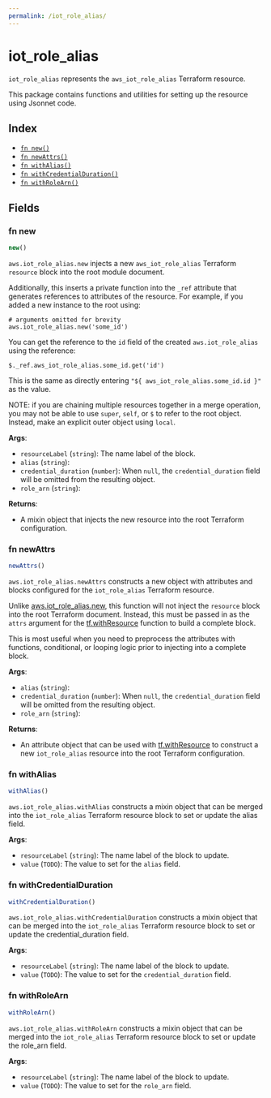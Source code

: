 ```yaml
---
permalink: /iot_role_alias/
---
```


# iot_role_alias

`iot_role_alias` represents the `aws_iot_role_alias` Terraform resource.



This package contains functions and utilities for setting up the resource using Jsonnet code.


## Index

* [`fn new()`](#fn-new)
* [`fn newAttrs()`](#fn-newattrs)
* [`fn withAlias()`](#fn-withalias)
* [`fn withCredentialDuration()`](#fn-withcredentialduration)
* [`fn withRoleArn()`](#fn-withrolearn)

## Fields

### fn new

```ts
new()
```


`aws.iot_role_alias.new` injects a new `aws_iot_role_alias` Terraform `resource`
block into the root module document.

Additionally, this inserts a private function into the `_ref` attribute that generates references to attributes of the
resource. For example, if you added a new instance to the root using:

    # arguments omitted for brevity
    aws.iot_role_alias.new('some_id')

You can get the reference to the `id` field of the created `aws.iot_role_alias` using the reference:

    $._ref.aws_iot_role_alias.some_id.get('id')

This is the same as directly entering `"${ aws_iot_role_alias.some_id.id }"` as the value.

NOTE: if you are chaining multiple resources together in a merge operation, you may not be able to use `super`, `self`,
or `$` to refer to the root object. Instead, make an explicit outer object using `local`.

**Args**:
  - `resourceLabel` (`string`): The name label of the block.
  - `alias` (`string`): 
  - `credential_duration` (`number`):  When `null`, the `credential_duration` field will be omitted from the resulting object.
  - `role_arn` (`string`): 

**Returns**:
- A mixin object that injects the new resource into the root Terraform configuration.


### fn newAttrs

```ts
newAttrs()
```


`aws.iot_role_alias.newAttrs` constructs a new object with attributes and blocks configured for the `iot_role_alias`
Terraform resource.

Unlike [aws.iot_role_alias.new](#fn-iotrolealiasnew), this function will not inject the `resource`
block into the root Terraform document. Instead, this must be passed in as the `attrs` argument for the
[tf.withResource](https://github.com/tf-libsonnet/core/tree/main/docs#fn-withresource) function to build a complete block.

This is most useful when you need to preprocess the attributes with functions, conditional, or looping logic prior to
injecting into a complete block.

**Args**:
  - `alias` (`string`): 
  - `credential_duration` (`number`):  When `null`, the `credential_duration` field will be omitted from the resulting object.
  - `role_arn` (`string`): 

**Returns**:
  - An attribute object that can be used with [tf.withResource](https://github.com/tf-libsonnet/core/tree/main/docs#fn-withresource) to construct a new `iot_role_alias` resource into the root Terraform configuration.


### fn withAlias

```ts
withAlias()
```

`aws.iot_role_alias.withAlias` constructs a mixin object that can be merged into the `iot_role_alias`
Terraform resource block to set or update the alias field.



**Args**:
  - `resourceLabel` (`string`): The name label of the block to update.
  - `value` (`TODO`): The value to set for the `alias` field.


### fn withCredentialDuration

```ts
withCredentialDuration()
```

`aws.iot_role_alias.withCredentialDuration` constructs a mixin object that can be merged into the `iot_role_alias`
Terraform resource block to set or update the credential_duration field.



**Args**:
  - `resourceLabel` (`string`): The name label of the block to update.
  - `value` (`TODO`): The value to set for the `credential_duration` field.


### fn withRoleArn

```ts
withRoleArn()
```

`aws.iot_role_alias.withRoleArn` constructs a mixin object that can be merged into the `iot_role_alias`
Terraform resource block to set or update the role_arn field.



**Args**:
  - `resourceLabel` (`string`): The name label of the block to update.
  - `value` (`TODO`): The value to set for the `role_arn` field.
